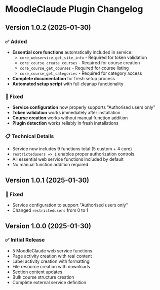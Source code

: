 # MoodleClaude Plugin Changelog

## Version 1.0.2 (2025-01-30)

### ✅ Added
- **Essential core functions** automatically included in service:
  - `core_webservice_get_site_info` - Required for token validation
  - `core_course_create_courses` - Required for course creation
  - `core_course_get_courses` - Required for course listing  
  - `core_course_get_categories` - Required for category access
- **Complete documentation** for fresh setup process
- **Automated setup script** with full cleanup functionality

### 🔧 Fixed
- **Service configuration** now properly supports "Authorised users only"
- **Token validation** works immediately after installation
- **Course creation** works without manual function addition
- **Plugin detection** works reliably in fresh installations

### 📋 Technical Details
- Service now includes 9 functions total (5 custom + 4 core)
- `restrictedusers => 1` enables proper authorization controls
- All essential web service functions included by default
- No manual function addition required

## Version 1.0.1 (2025-01-30)

### 🔧 Fixed
- Service configuration to support "Authorised users only"
- Changed `restrictedusers` from 0 to 1

## Version 1.0.0 (2025-01-30)

### ✅ Initial Release
- 5 MoodleClaude web service functions
- Page activity creation with real content
- Label activity creation with formatting
- File resource creation with downloads
- Section content updates
- Bulk course structure creation
- Complete external service definition